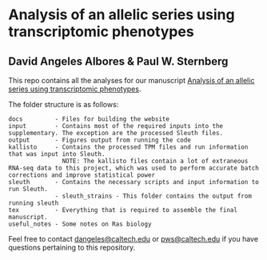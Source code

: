 # Analysis of an allelic series using transcriptomic phenotypes

## David Angeles Albores & Paul W. Sternberg

This repo contains all the analyses for our manuscript [Analysis of an allelic series using transcriptomic phenotypes](https://www.biorxiv.org/content/early/2018/01/29/210724).

The folder structure is as follows:
```
docs         - Files for building the website
input        - Contains most of the required inputs into the supplementary. The exception are the processed Sleuth files.
output       - Figures output from running the code
kallisto     - Contains the processed TPM files and run information that was input into Sleuth.
               NOTE: The kallisto files contain a lot of extraneous RNA-seq data to this project, which was used to perform accurate batch corrections and improve statistical power
sleuth       - Contains the necessary scripts and input information to run Sleuth.
             - sleuth_strains - This folder contains the output from running sleuth
tex          - Everything that is required to assemble the final manuscript.
useful_notes - Some notes on Ras biology
```

Feel free to contact dangeles@caltech.edu or pws@caltech.edu if you have questions pertaining to this repository.
